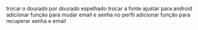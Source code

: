 trocar o dourado por dourado espelhado
trocar a fonte
ajustar para android
adicionar função para mudar email e senha no perfil
adicionar função para recuperar senha e email
